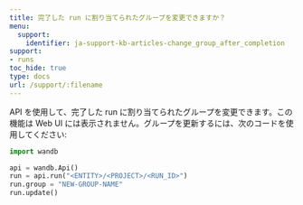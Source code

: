 ```yaml
---
title: 完了した run に割り当てられたグループを変更できますか？
menu:
  support:
    identifier: ja-support-kb-articles-change_group_after_completion
support:
- runs
toc_hide: true
type: docs
url: /support/:filename
---
```


API を使用して、完了した run に割り当てられたグループを変更できます。この機能は Web UI には表示されません。グループを更新するには、次のコードを使用してください:

```python
import wandb

api = wandb.Api()
run = api.run("<ENTITY>/<PROJECT>/<RUN_ID>")
run.group = "NEW-GROUP-NAME"
run.update()
```